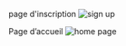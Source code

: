 page d'inscription
![sign up](https://github.com/user-attachments/assets/ab5c78b2-bfc5-4d41-8718-2e1f369ff2fb)

Page d’accueil 
![home page](https://github.com/user-attachments/assets/4c4d862c-ec4a-435d-8fb9-f4c9a56c4623)
